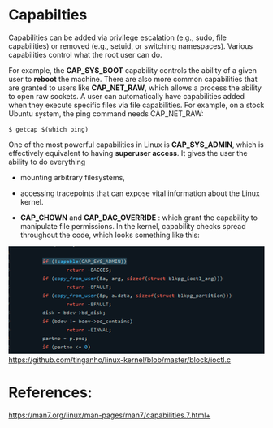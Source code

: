 # Capabilties




Capabilities can be added via privilege escalation (e.g., sudo, file capabilities) or removed (e.g., setuid, or switching namespaces). Various capabilities control what the root user can do.

For example, the **CAP_SYS_BOOT** capability controls the ability of a given user to **reboot** the machine. 
There are also more common capabilities that are granted to users like **CAP_NET_RAW**, which allows a process the ability to open raw sockets. 
A user can automatically have capabilities added when they execute specific files via file capabilities. For example, on a stock Ubuntu system, the ping command needs CAP_NET_RAW:

    $ getcap $(which ping)


One of the most powerful capabilities in Linux is **CAP_SYS_ADMIN**, which is effectively equivalent to having **superuser access**. It gives the user the ability to do everything 
- mounting arbitrary filesystems, 
- accessing tracepoints that can expose vital information about the Linux kernel.
 
- **CAP_CHOWN** and **CAP_DAC_OVERRIDE** : which grant the capability to manipulate file permissions.
In the kernel, capability checks spread throughout the code, which looks something like this:

![dockerfilecommands](img/capabilties.png)
https://github.com/tinganho/linux-kernel/blob/master/block/ioctl.c



# References:
https://man7.org/linux/man-pages/man7/capabilities.7.html+